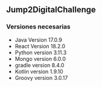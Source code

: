 ## Jump2DigitalChallenge

### Versiones necesarias

* Java Version 17.0.9
* React Version 18.2.0
* Python version 3.11.3
* Mongo version 6.0.0
* gradle version 8.4.0 
* Kotlin version 1.9.10
* Groovy version 3.0.17



